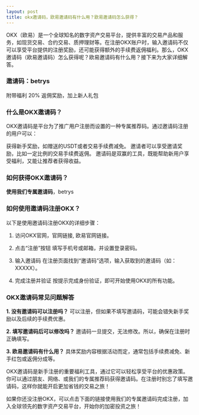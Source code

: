 ```yaml
---
layout: post
title: okx邀请码，欧易邀请码有什么用？欧易邀请码怎么获得？
---
```

OKX（欧易）是一个全球知名的数字资产交易平台，提供丰富的交易产品和服务，如现货交易、合约交易、质押理财等。在注册OKX账户时，输入邀请码不仅可以享受平台提供的注册奖励，还可能获得额外的手续费返佣福利。那么，OKX邀请码（欧易邀请码）怎么获得呢？欧易邀请码有什么用？接下来为大家详细解答。

### 邀请码：betrys
附带福利 20% 返佣奖励，加上新人礼包

### 什么是OKX邀请码？
OKX邀请码是平台为了推广用户注册而设置的一种专属推荐码。通过邀请码注册的用户可以：

获得新手奖励，如赠送的USDT或者交易手续费减免。
邀请者可以享受邀请奖励，比如一定比例的交易手续费返佣。
邀请码是双赢的工具，既能帮助新用户享受福利，又能让推荐者获得收益。

### 如何获得OKX邀请码？

**使用我们专属邀请码**，betrys

### 如何使用邀请码注册OKX？

以下是使用邀请码注册OKX的详细步骤：

1. 访问OKX官网，官网链接, <a class="register-button">欧易官网链接</a>。

2. 点击“注册”按钮 填写手机号或邮箱，并设置登录密码。

3. 输入邀请码 在注册页面找到“邀请码”选项，输入获取到的邀请码（如：XXXXX）。

4. 完成注册并验证 按提示完成身份验证，即可开始使用OKX的所有功能。

### OKX邀请码常见问题解答

**1. 没有邀请码可以注册吗？**
可以注册，但如果不填写邀请码，可能会错失新手奖励以及后续的手续费优惠。

**2. 填写邀请码后可以修改吗？**
邀请码一旦提交，无法修改。所以，确保在注册时正确填写。

**3. 欧易邀请码有什么用？**
具体奖励内容根据活动而定，通常包括手续费减免、新手红包或返佣分成等。

OKX邀请码是新手注册的重要福利工具，通过它可以轻松享受平台的优惠政策。你可以通过朋友、网络、或我们的专属推荐码获得邀请码。在注册时别忘了填写邀请码，这样你就能开启更加省钱的交易之旅！

如果你还没注册OKX，可以点击下面的链接使用我们的专属邀请码完成注册，加入全球领先的数字资产交易平台，开始你的加密投资之旅！